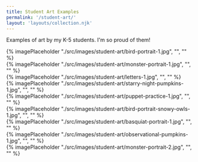 ```yaml
---
title: Student Art Examples
permalink: '/student-art/'
layout: 'layouts/collection.njk'
---
```


Examples of art by my K-5 students. I'm so proud of them!

<div class="image-grid">
  <div class="col-span-2 row-span-2">{% imagePlaceholder "./src/images/student-art/bird-portrait-1.jpg", "", "" %}</div>
  <div>{% imagePlaceholder "./src/images/student-art/monster-portrait-1.jpg", "", "" %}</div>
  <div>{% imagePlaceholder "./src/images/student-art/letters-1.jpg", "", "" %}</div>
  <div class="col-span-2">{% imagePlaceholder "./src/images/student-art/starry-night-pumpkins-1.jpg", "", "" %}</div>
  <div>{% imagePlaceholder "./src/images/student-art/puppet-practice-1.jpg", "", "" %}</div>
  <div>{% imagePlaceholder "./src/images/student-art/bird-portrait-snowy-owls-1.jpg", "", "" %}</div>
  <div class="col-span-2">{% imagePlaceholder "./src/images/student-art/basquiat-portrait-1.jpg", "", "" %}</div>
  <div>{% imagePlaceholder "./src/images/student-art/observational-pumpkins-1.jpg", "", "" %}</div>
  <div>{% imagePlaceholder "./src/images/student-art/monster-portrait-2.jpg", "", "" %}</div>
</div>